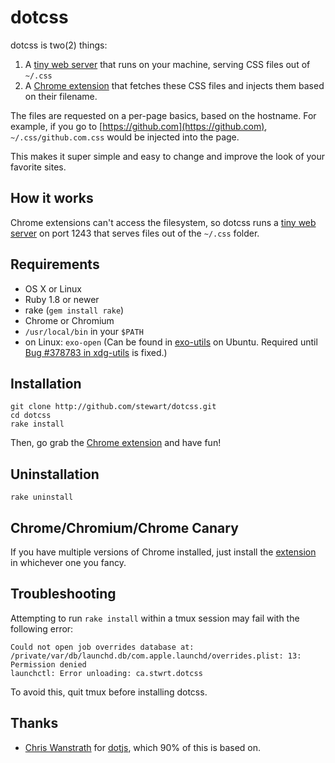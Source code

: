 # dotcss

dotcss is two(2) things:

  1. A [tiny web server][server] that runs on your machine, serving CSS files
     out of `~/.css`
  2. A [Chrome extension][extension] that fetches these CSS files and injects
     them based on their filename.

The files are requested on a per-page basics, based on the hostname. For
example, if you go to [https://github.com](https://github.com),
`~/.css/github.com.css` would be injected into the page.

This makes it super simple and easy to change and improve the look of your favorite sites.

## How it works

Chrome extensions can't access the filesystem, so dotcss runs a [tiny web
server][server] on port 1243 that serves files out of the `~/.css` folder.

## Requirements

- OS X or Linux
- Ruby 1.8 or newer
- rake (`gem install rake`)
- Chrome or Chromium
- `/usr/local/bin` in your `$PATH`
- on Linux: `exo-open` (Can be found in [exo-utils][] on Ubuntu. Required until
  [Bug #378783 in xdg-utils][exo-bug] is fixed.)

## Installation

    git clone http://github.com/stewart/dotcss.git
    cd dotcss
    rake install

Then, go grab the [Chrome extension][extension] and have fun!

## Uninstallation

    rake uninstall

## Chrome/Chromium/Chrome Canary

If you have multiple versions of Chrome installed, just install the
[extension][] in whichever one you fancy.

## Troubleshooting

Attempting to run `rake install` within a tmux session may fail with the following error:

    Could not open job overrides database at: /private/var/db/launchd.db/com.apple.launchd/overrides.plist: 13: Permission denied
    launchctl: Error unloading: ca.stwrt.dotcss

To avoid this, quit tmux before installing dotcss.

## Thanks

- [Chris Wanstrath][defunkt] for [dotjs][], which 90% of this is based on.

[server]: https://github.com/stewart/dotcss/blob/master/bin/dcssd
[extension]: http://j.mp/dotcss_chrome_ext
[exo-utils]: http://packages.ubuntu.com/search?keywords=exo-utils
[exo-bug]: https://bugs.launchpad.net/ubuntu/+source/xdg-utils/+bug/378783
[defunkt]: https://github.com/defunkt
[dotjs]: https://github.com/defunkt/dotjs
